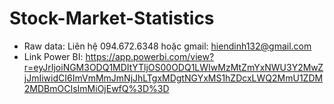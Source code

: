 # Stock-Market-Statistics
- Raw data: Liên hệ 094.672.6348 hoặc gmail: hiendinh132@gmail.com
- Link Power BI:
https://app.powerbi.com/view?r=eyJrIjoiNGM3ODQ1MDItYTljOS00ODQ1LWIwMzMtZmYxNWU3Y2MwZjJmIiwidCI6ImVmMmJmNjJhLTgxMDgtNGYxMS1hZDcxLWQ2MmU1ZDM2MDBmOCIsImMiOjEwfQ%3D%3D

